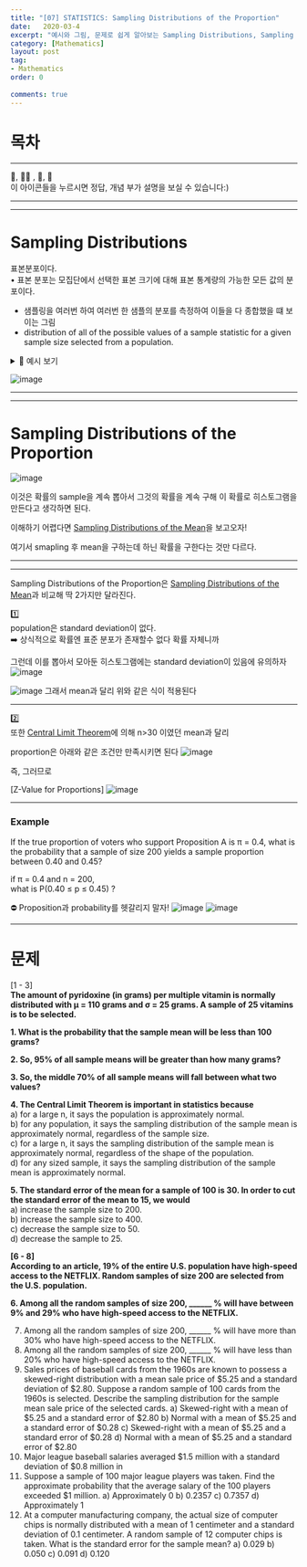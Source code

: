 ```yaml
---
title: "[07] STATISTICS: Sampling Distributions of the Proportion"
date:   2020-03-4
excerpt: "예시와 그림, 문제로 쉽게 알아보는 Sampling Distributions, Sampling Distributions of the Mean, Standard Error of the Mean, Central Limit Theorem"
category: [Mathematics]
layout: post
tag:
- Mathematics
order: 0 
 
comments: true
---
```


# 목차












---


 
👀, 🤷‍♀️ , 📜, 📝    
이 아이콘들을 누르시면 정답, 개념 부가 설명을 보실 수 있습니다:)



---
----


# Sampling Distributions
표본분포이다.    
• 표본 분포는 모집단에서 선택한 표본 크기에 대해 표본 통계량의 가능한 모든 값의 분포이다.        
* 샘플링을 여러번 하여 여러번 한 샘플의 분포를 측정하여 이들을 다 종합했을 떄 보이는 그림      
* distribution of all of the possible values of a sample statistic for a given sample size selected from a population.

<details>
<summary>📝 예시 보기</summary>
<div markdown="1">

예를 들어,       
  해당 대학의 학생 50명을 대상으로 평균 GPA를 추출한다고 가정해 보십시오.        
  크기가 50인 여러 표본을 얻은 경우 각 표본에 대해 서로 다른 평균을 계산합니다.        
  우리는 50명의 학생 표본에 대해 계산할 수 있는 모든 잠재적 평균 GPA의 분포에 관심이 있습니다

  
  
</div>
</details> 


![image](https://user-images.githubusercontent.com/76824611/137562281-8c055e85-9d88-4fd7-87ba-2f2d2534179e.png)


---
-----


# Sampling Distributions of the Proportion

![image](https://user-images.githubusercontent.com/76824611/138177172-5bf2f1fe-c5b2-4234-9887-37103752f840.png)

이것은 확률의 sample을 계속 뽑아서 그것의 확률을 계속 구해 이 확률로 히스토그램을 만든다고 생각하면 된다.

이해하기 어렵다면 [Sampling Distributions of the Mean](https://yerimoh.github.io/MATH8/)을 보고오자!    

여기서 smapling 후 mean을 구하는데 하닌 확률을 구한다는 것만 다르다.



----
----



Sampling Distributions of the Proportion은 [Sampling Distributions of the Mean](https://yerimoh.github.io/MATH8/)과 비교해 딱 2가지만 달라진다.


1️⃣      
population은 standard deviation이 없다.       
➡️ 상식적으로 확률엔 표준 분포가 존재할수 없다 확률 자체니까    

그런데 이를 뽑아서 모아둔 히스토그램에는 standard deviation이 있음에 유의하자   
![image](https://user-images.githubusercontent.com/76824611/138179090-5b097891-100b-42d0-ac89-7903bee78192.png)


![image](https://user-images.githubusercontent.com/76824611/138178921-3a6c5878-cc09-43d4-a5be-835b0e06c06c.png)
그래서 mean과 달리 위와 같은 식이 적용된다


-----


2️⃣      
또한 [Central Limit Theorem](https://yerimoh.github.io/MATH8/#central-limit-theorem)에 의해 n>30 이였던 mean과 달리         

proportion은 아래와 같은 조건만 만족시키면 된다
![image](https://user-images.githubusercontent.com/76824611/138178860-203cafe7-5d62-47aa-8f1f-569b515a35d4.png)


즉, 그러므로    

[Z-Value for Proportions]
![image](https://user-images.githubusercontent.com/76824611/138179456-8243bd44-970b-4fb0-80a5-2b90773c9c5d.png)



-----

### Example
If the true proportion of voters who support Proposition A is π = 0.4, what is the probability that a sample of size 200 yields a sample proportion 
between 0.40 and 0.45?

if π = 0.4 and n = 200,     
what is P(0.40 ≤ p ≤ 0.45) ?    



⛔ Proposition과 probability를 헷갈리지 말자!
![image](https://user-images.githubusercontent.com/76824611/138179897-1afa0b1b-b66f-4df3-a42b-1992eb653dda.png)
![image](https://user-images.githubusercontent.com/76824611/138179903-e2be67c9-ecfa-4d88-b2f5-d6660101636f.png)


------

# 문제  
[1 - 3]          
**The amount of pyridoxine (in grams) per multiple vitamin is normally distributed with μ = 110 grams and   σ = 25 grams. A sample of 25 vitamins is to be selected.**     

**1. What is the probability that the sample mean will be less than 100 grams?**     

**2. So, 95% of all sample means will be greater than how many grams?**

**3. So, the middle 70% of all sample means will fall between what two values?**

**4. The Central Limit Theorem is important in statistics because**   
a) for a large n, it says the population is approximately normal.      
b) for any population, it says the sampling distribution of the sample mean is approximately normal, regardless of the sample size.     
c) for a large n, it says the sampling distribution of the sample mean is approximately normal, regardless of the shape of the population.    
d) for any sized sample, it says the sampling distribution of the sample mean is approximately
normal.       


**5. The standard error of the mean for a sample of 100 is 30. In order to cut the standard error of the mean to 15, we would**   
a) increase the sample size to 200.   
b) increase the sample size to 400.   
c) decrease the sample size to 50.   
d) decrease the sample to 25.   

**[6 - 8]**     
**According to an article, 19% of the entire U.S. population have high-speed access to the NETFLIX. Random samples of size 200 are selected from the U.S. population.**


**6. Among all the random samples of size 200, ______ % will have between 9% and 29% who have high-speed access to the NETFLIX.**      

7. Among all the random samples of size 200, ______ % will have more than 30% who have high-speed
access to the NETFLIX.
8. Among all the random samples of size 200, ______ % will have less than 20% who have high-speed
access to the NETFLIX.
9. Sales prices of baseball cards from the 1960s are known to possess a skewed-right distribution with
a mean sale price of $5.25 and a standard deviation of $2.80. Suppose a random sample of 100 cards
from the 1960s is selected. Describe the sampling distribution for the sample mean sale price of the
selected cards.
a) Skewed-right with a mean of $5.25 and a standard error of $2.80
b) Normal with a mean of $5.25 and a standard error of $0.28
c) Skewed-right with a mean of $5.25 and a standard error of $0.28
d) Normal with a mean of $5.25 and a standard error of $2.80
10. Major league baseball salaries averaged $1.5 million with a standard deviation of $0.8 million in
1994. Suppose a sample of 100 major league players was taken. Find the approximate probability that
the average salary of the 100 players exceeded $1 million.
a) Approximately 0
b) 0.2357
c) 0.7357
d) Approximately 1
11. At a computer manufacturing company, the actual size of computer chips is normally distributed
with a mean of 1 centimeter and a standard deviation of 0.1 centimeter. A random sample of 12
computer chips is taken. What is the standard error for the sample mean?
a) 0.029
b) 0.050
c) 0.091
d) 0.120 
